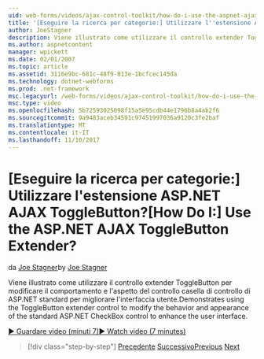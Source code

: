```yaml
---
uid: web-forms/videos/ajax-control-toolkit/how-do-i-use-the-aspnet-ajax-togglebutton-extender
title: '[Eseguire la ricerca per categorie:] Utilizzare l''estensione ASP.NET AJAX ToggleButton? | Microsoft Docs'
author: JoeStagner
description: Viene illustrato come utilizzare il controllo extender ToggleButton per modificare il comportamento e l'aspetto del controllo casella di controllo di ASP.NET standard per migliorare l'utente tra...
ms.author: aspnetcontent
manager: wpickett
ms.date: 02/01/2007
ms.topic: article
ms.assetid: 3116e9bc-681c-48f9-813e-1bcfcec145da
ms.technology: dotnet-webforms
ms.prod: .net-framework
msc.legacyurl: /web-forms/videos/ajax-control-toolkit/how-do-i-use-the-aspnet-ajax-togglebutton-extender
msc.type: video
ms.openlocfilehash: 5b72593025098f15a5e95cdb44e1796b8a4ab2f6
ms.sourcegitcommit: 9a9483aceb34591c97451997036a9120c3fe2baf
ms.translationtype: MT
ms.contentlocale: it-IT
ms.lasthandoff: 11/10/2017
---
```

<a name="how-do-i-use-the-aspnet-ajax-togglebutton-extender"></a><span data-ttu-id="1507f-104">[Eseguire la ricerca per categorie:] Utilizzare l'estensione ASP.NET AJAX ToggleButton?</span><span class="sxs-lookup"><span data-stu-id="1507f-104">[How Do I:] Use the ASP.NET AJAX ToggleButton Extender?</span></span>
====================
<span data-ttu-id="1507f-105">da [Joe Stagner](https://github.com/JoeStagner)</span><span class="sxs-lookup"><span data-stu-id="1507f-105">by [Joe Stagner](https://github.com/JoeStagner)</span></span>

<span data-ttu-id="1507f-106">Viene illustrato come utilizzare il controllo extender ToggleButton per modificare il comportamento e l'aspetto del controllo casella di controllo di ASP.NET standard per migliorare l'interfaccia utente.</span><span class="sxs-lookup"><span data-stu-id="1507f-106">Demonstrates using the ToggleButton extender control to modify the behavior and appearance of the standard ASP.NET CheckBox control to enhance the user interface.</span></span>

[<span data-ttu-id="1507f-107">&#9654; Guardare video (minuti 7)</span><span class="sxs-lookup"><span data-stu-id="1507f-107">&#9654; Watch video (7 minutes)</span></span>](https://channel9.msdn.com/Blogs/ASP-NET-Site-Videos/how-do-i-use-the-aspnet-ajax-togglebutton-extender)

>[!div class="step-by-step"]
<span data-ttu-id="1507f-108">[Precedente](how-do-i-use-the-aspnet-ajax-hovermenu-extender.md)
[Successivo](how-do-i-use-the-aspnet-ajax-dropshadow-extender.md)</span><span class="sxs-lookup"><span data-stu-id="1507f-108">[Previous](how-do-i-use-the-aspnet-ajax-hovermenu-extender.md)
[Next](how-do-i-use-the-aspnet-ajax-dropshadow-extender.md)</span></span>
